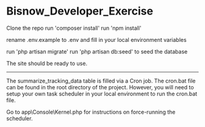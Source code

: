 # Bisnow_Developer_Exercise
Clone the repo
run 'composer install'
run 'npm install'

rename .env.example to .env and fill in your local environment variables

run 'php artisan migrate'
run 'php artisan db:seed' to seed the database

The site should be ready to use.

-----------------------------------------------------------

The  summarize_tracking_data table is filled via a Cron job. The cron.bat file
can be found in the root directory of the project. However, you will need to
setup your own task scheduler in your local environment to run the cron.bat file.

Go to app\Console\Kernel.php for instructions on force-running the scheduler.
